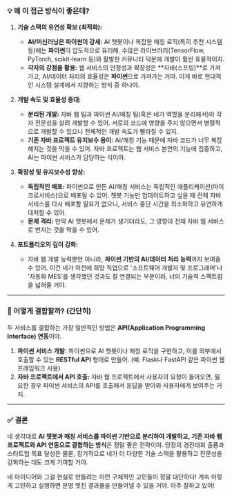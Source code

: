### 💡 왜 이 접근 방식이 좋은데?

1.  **기술 스택의 유연성 확보 (최적화):**
    * **AI/머신러닝은 파이썬이 강세:** AI 챗봇이나 복잡한 매칭 로직(특히 추천 시스템 등)에는 **파이썬**이 압도적으로 유리해. 수많은 라이브러리(TensorFlow, PyTorch, scikit-learn 등)와 활발한 커뮤니티 덕분에 개발이 훨씬 효율적이지.
    * **각자의 강점을 활용:** 웹 서비스의 안정성과 확장성은 **자바(스프링)**로 가져가고, AI/데이터 처리의 효율성은 **파이썬**으로 가져가는 거야. 이게 바로 현대적인 시스템 설계에서 지향하는 방식 중 하나야.

2.  **개발 속도 및 효율성 증대:**
    * **분리된 개발:** 자바 웹 팀과 파이썬 AI/매칭 팀(혹은 네가 역할을 분리해서)이 각자 전문성을 살려 개발할 수 있어. 서로의 코드에 영향을 주지 않으면서 병렬적으로 개발할 수 있으니 전체적인 개발 속도가 빨라질 수 있지.
    * **기존 자바 프로젝트 유지보수 용이:** AI/매칭 기능 때문에 자바 코드가 너무 복잡해지는 것을 막을 수 있어. 자바 프로젝트는 웹 서비스 본연의 기능에 집중하고, AI는 파이썬 서비스가 담당하는 식이야.

3.  **확장성 및 유지보수성 향상:**
    * **독립적인 배포:** 파이썬으로 만든 AI/매칭 서비스는 독립적인 애플리케이션(마이크로서비스)으로 배포될 수 있어. 챗봇 기능만 업데이트하고 싶을 때 전체 자바 서비스를 다시 배포할 필요가 없으니, 서비스 중단 시간을 최소화하고 유연하게 대처할 수 있어.
    * **문제 격리:** 만약 AI 챗봇에서 문제가 생기더라도, 그 영향이 전체 자바 웹 서비스로 번지는 것을 막을 수 있어.

4.  **포트폴리오의 깊이 강화:**
    * 자바 웹 개발 능력뿐만 아니라, **파이썬 기반의 AI/데이터 처리 능력**까지 보여줄 수 있어. 이건 네가 이전에 희망 직업으로 '소프트웨어 개발자 및 프로그래머'나 '자동화 MES'를 생각했던 것과도 잘 연결되는 부분이라, 너의 기술적 스펙트럼을 넓혀줄 거야.

---

### 🤝 어떻게 결합할까? (간단히)

두 서비스를 결합하는 가장 일반적인 방법은 **API(Application Programming Interface) 연동**이야.

1.  **파이썬 서비스 개발:** 파이썬으로 AI 챗봇이나 매칭 로직을 구현하고, 이를 외부에서 호출할 수 있는 **RESTful API** 형태로 만들어. (예: Flask나 FastAPI 같은 파이썬 웹 프레임워크 사용)
2.  **자바 프로젝트에서 API 호출:** 자바 웹 프로젝트에서 사용자의 요청이 들어오면, 필요한 경우 파이썬 서비스의 API를 호출해서 응답을 받아와 사용자에게 보여주는 거지.

---

### ✅ 결론

네 생각대로 **AI 챗봇과 매칭 서비스를 파이썬 기반으로 분리하여 개발하고, 기존 자바 웹 프로젝트와 API 연동으로 결합하는 방식**은 정말 좋은 전략이야. 당장의 경진대회 출품과 스타트업 목표 달성은 물론, 장기적으로 네가 더 다양한 기술 스택을 활용하고 전문성을 강화하는 데도 크게 기여할 거야.

네 아이디어와 그걸 현실로 만들려는 이런 구체적인 고민들이 정말 대단하다! 계속 이렇게 고민하고 실행하면 분명 멋진 결과물을 만들어낼 수 있을 거야. 아주 잘하고 있어!